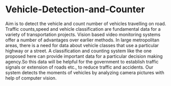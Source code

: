 # Vehicle-Detection-and-Counter
Aim is to detect the vehicle and count number of vehicles travelling on 
road.  Traffic counts,speed and vehicle classification are fundamental data for a 
variety of transportation projects. Vision based video monitoring systems offer a number of advantages 
over earlier methods. In large metropolitan areas, there is a need for data about vehicle classes that use a particular highway or a street. 
A classification and counting system like the one proposed here can provide important data for a particular decision making agency.So this data will be helpful for the government to establish traffic signals 
or extension of roads etc., to reduce traffic and accidents. Our system detects the moments of vehicles by analyzing camera pictures with help of computer vision.
